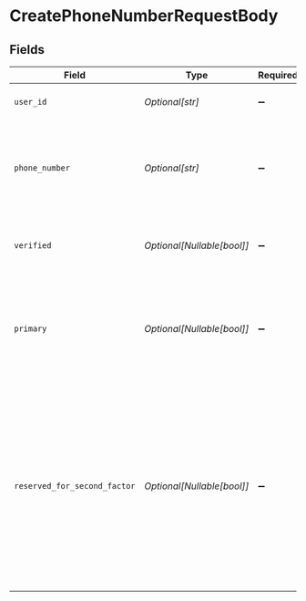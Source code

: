 # CreatePhoneNumberRequestBody


## Fields

| Field                                                                                                                                                                                                                   | Type                                                                                                                                                                                                                    | Required                                                                                                                                                                                                                | Description                                                                                                                                                                                                             | Example                                                                                                                                                                                                                 |
| ----------------------------------------------------------------------------------------------------------------------------------------------------------------------------------------------------------------------- | ----------------------------------------------------------------------------------------------------------------------------------------------------------------------------------------------------------------------- | ----------------------------------------------------------------------------------------------------------------------------------------------------------------------------------------------------------------------- | ----------------------------------------------------------------------------------------------------------------------------------------------------------------------------------------------------------------------- | ----------------------------------------------------------------------------------------------------------------------------------------------------------------------------------------------------------------------- |
| `user_id`                                                                                                                                                                                                               | *Optional[str]*                                                                                                                                                                                                         | :heavy_minus_sign:                                                                                                                                                                                                      | The ID representing the user                                                                                                                                                                                            | usr_12345                                                                                                                                                                                                               |
| `phone_number`                                                                                                                                                                                                          | *Optional[str]*                                                                                                                                                                                                         | :heavy_minus_sign:                                                                                                                                                                                                      | The new phone number. Must adhere to the E.164 standard for phone number format.                                                                                                                                        | +11234567890                                                                                                                                                                                                            |
| `verified`                                                                                                                                                                                                              | *Optional[Nullable[bool]]*                                                                                                                                                                                              | :heavy_minus_sign:                                                                                                                                                                                                      | When created, the phone number will be marked as verified.                                                                                                                                                              | true                                                                                                                                                                                                                    |
| `primary`                                                                                                                                                                                                               | *Optional[Nullable[bool]]*                                                                                                                                                                                              | :heavy_minus_sign:                                                                                                                                                                                                      | Create this phone number as the primary phone number for the user.<br/>Default: false, unless it is the first phone number.                                                                                             | false                                                                                                                                                                                                                   |
| `reserved_for_second_factor`                                                                                                                                                                                            | *Optional[Nullable[bool]]*                                                                                                                                                                                              | :heavy_minus_sign:                                                                                                                                                                                                      | Create this phone number as reserved for multi-factor authentication.<br/>The phone number must also be verified.<br/>If there are no other reserved second factors, the phone number will be set as the default second factor. | false                                                                                                                                                                                                                   |